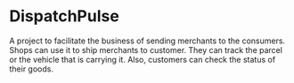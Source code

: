 # DispatchPulse

A project to facilitate the business of sending merchants to the consumers. Shops can use it to ship merchants to customer. They can track the parcel or the vehicle that is carrying it. Also, customers can check the status of their goods. 
